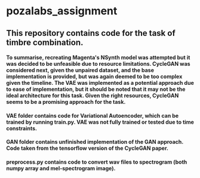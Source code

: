 # pozalabs_assignment

## This repository contains code for the task of timbre combination.

#### To summarise, recreating Magenta's NSynth model was attempted but it was decided to be unfeasible due to resource limitations. CycleGAN was considered next, given the unpaired dataset, and the base implementation is provided, but was again deemed to be too complex given the timeline. The VAE was implemented as a potential approach due to ease of implementation, but it should be noted that it may not be the ideal architecture for this task. Given the right resources, CycleGAN seems to be a promising approach for the task.
#### VAE folder contains code for Variational Autoencoder, which can be trained by running train.py. VAE was not fully trained or tested due to time constraints.
#### GAN folder contains unfinished implementation of the GAN approach. Code taken from the tensorflow version of the CycleGAN paper.
#### preprocess.py contains code to convert wav files to spectrogram (both numpy array and mel-spectrogram image).
